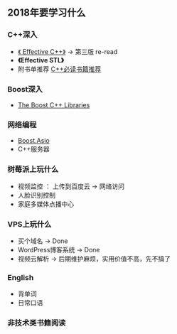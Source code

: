 ## 2018年要学习什么

### C++深入

- [《 Effective C++》](http://bestcbooks.com/effective-cpp-3/) -> 第三版 re-read
- **《Effective STL》**  
- 附书单推荐 [C++必读书籍推荐](http://bestcbooks.com/recommended-cpp-books/)

### Boost深入

- [The Boost C++ Libraries](https://theboostcpplibraries.com/the-boost-c++-libraries)

### 网络编程

- [Boost.Asio](https://mmoaay.gitbooks.io/boost-asio-cpp-network-programming-chinese/content/)
- C++服务器

### 树莓派上玩什么

- 视频监控 ： 上传到百度云 -> 网络访问
- 人脸识别控制
- 家庭多媒体点播中心

### VPS上玩什么

- 买个域名  -> Done
- WordPress博客系统  -> Done
- 视频云解析 -> 后期维护麻烦，实用价值不高，先不搞了

### English

- 背单词
- 日常口语

### 非技术类书籍阅读

